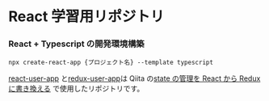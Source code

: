 # React 学習用リポジトリ

### React + Typescript の開発環境構築

`npx create-react-app {プロジェクト名} --template typescript`

[react-user-app](https://github.com/u-Hoshi/React-practice/tree/master/react-user-app)
と[redux-user-app](https://github.com/u-Hoshi/React-practice/tree/master/redux-user-app1)は
Qiita の[state の管理を React から Redux に書き換える](https://qiita.com/ToaruEngineer/items/80262c76fcc4367d5b41) で使用したリポジトリです。
